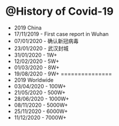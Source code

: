 @History of Covid-19
===============
- 2019 China
- 17/11/2019 - First case report in Wuhan
- 07/01/2020 - 确认新冠病毒
- 23/01/2020 - 武汉封城
- 31/01/2020 - 1W+
- 12/02/2020 - 5W+
- 01/03/2020 - 8W+
- 19/08/2020 - 9W+
===============
- 2019 Worldwide
- 03/04/2020 - 100W+
- 21/05/2020 - 500W+
- 28/06/2020 - 1000W+
- 08/11/2020 - 5000W+
- 25/11/2020 - 6000W+
- 11/12/2020 - 7000W+
